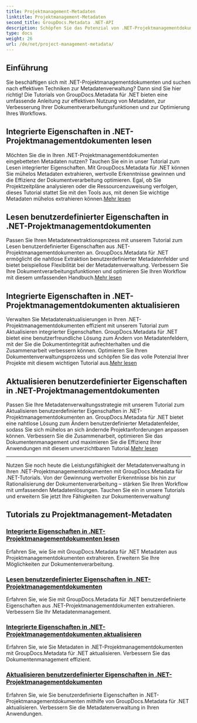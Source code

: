 ```yaml
---
title: Projektmanagement-Metadaten
linktitle: Projektmanagement-Metadaten
second_title: GroupDocs.Metadata .NET-API
description: Schöpfen Sie das Potenzial von .NET-Projektmanagementdokumenten mit GroupDocs.Metadata für .NET-Tutorials aus. Extrahieren, aktualisieren und verwalten Sie Metadaten mühelos.
type: docs
weight: 26
url: /de/net/project-management-metadata/
---
```


## Einführung

Sie beschäftigen sich mit .NET-Projektmanagementdokumenten und suchen nach effektiven Techniken zur Metadatenverwaltung? Dann sind Sie hier richtig! Die Tutorials von GroupDocs.Metadata für .NET bieten eine umfassende Anleitung zur effektiven Nutzung von Metadaten, zur Verbesserung Ihrer Dokumentverarbeitungsfunktionen und zur Optimierung Ihres Workflows.

## Integrierte Eigenschaften in .NET-Projektmanagementdokumenten lesen

 Möchten Sie die in Ihren .NET-Projektmanagementdokumenten eingebetteten Metadaten nutzen? Tauchen Sie ein in unser Tutorial zum Lesen integrierter Eigenschaften. Mit GroupDocs.Metadata für .NET können Sie mühelos Metadaten extrahieren, wertvolle Erkenntnisse gewinnen und die Effizienz der Dokumentverarbeitung optimieren. Egal, ob Sie Projektzeitpläne analysieren oder die Ressourcenzuweisung verfolgen, dieses Tutorial stattet Sie mit den Tools aus, mit denen Sie wichtige Metadaten mühelos extrahieren können.[Mehr lesen](./read-built-in-properties-project-management-documents/)

## Lesen benutzerdefinierter Eigenschaften in .NET-Projektmanagementdokumenten

 Passen Sie Ihren Metadatenextraktionsprozess mit unserem Tutorial zum Lesen benutzerdefinierter Eigenschaften aus .NET-Projektmanagementdokumenten an. GroupDocs.Metadata für .NET ermöglicht die nahtlose Extraktion benutzerdefinierter Metadatenfelder und bietet beispiellose Flexibilität bei der Metadatenverwaltung. Verbessern Sie Ihre Dokumentverarbeitungsfunktionen und optimieren Sie Ihren Workflow mit diesem umfassenden Handbuch.[Mehr lesen](./read-custom-properties-project-management-documents/)

## Integrierte Eigenschaften in .NET-Projektmanagementdokumenten aktualisieren

 Verwalten Sie Metadatenaktualisierungen in Ihren .NET-Projektmanagementdokumenten effizient mit unserem Tutorial zum Aktualisieren integrierter Eigenschaften. GroupDocs.Metadata für .NET bietet eine benutzerfreundliche Lösung zum Ändern von Metadatenfeldern, mit der Sie die Dokumentintegrität aufrechterhalten und die Zusammenarbeit verbessern können. Optimieren Sie Ihren Dokumentenverwaltungsprozess und schöpfen Sie das volle Potenzial Ihrer Projekte mit diesem wichtigen Tutorial aus.[Mehr lesen](./update-built-in-properties-project-management-documents/)

## Aktualisieren benutzerdefinierter Eigenschaften in .NET-Projektmanagementdokumenten

Passen Sie Ihre Metadatenverwaltungsstrategie mit unserem Tutorial zum Aktualisieren benutzerdefinierter Eigenschaften in .NET-Projektmanagementdokumenten an. GroupDocs.Metadata für .NET bietet eine nahtlose Lösung zum Ändern benutzerdefinierter Metadatenfelder, sodass Sie sich mühelos an sich ändernde Projektanforderungen anpassen können. Verbessern Sie die Zusammenarbeit, optimieren Sie das Dokumentenmanagement und maximieren Sie die Effizienz Ihrer Anwendungen mit diesem unverzichtbaren Tutorial.[Mehr lesen](./update-custom-properties-project-management-documents/)

----

Nutzen Sie noch heute die Leistungsfähigkeit der Metadatenverwaltung in Ihren .NET-Projektmanagementdokumenten mit GroupDocs.Metadata für .NET-Tutorials. Von der Gewinnung wertvoller Erkenntnisse bis hin zur Rationalisierung der Dokumentenverarbeitung – stärken Sie Ihren Workflow mit umfassenden Metadatenlösungen. Tauchen Sie ein in unsere Tutorials und erweitern Sie jetzt Ihre Fähigkeiten zur Dokumentenverwaltung!
## Tutorials zu Projektmanagement-Metadaten
### [Integrierte Eigenschaften in .NET-Projektmanagementdokumenten lesen](./read-built-in-properties-project-management-documents/)
Erfahren Sie, wie Sie mit GroupDocs.Metadata für .NET Metadaten aus Projektmanagementdokumenten extrahieren. Erweitern Sie Ihre Möglichkeiten zur Dokumentenverarbeitung.
### [Lesen benutzerdefinierter Eigenschaften in .NET-Projektmanagementdokumenten](./read-custom-properties-project-management-documents/)
Erfahren Sie, wie Sie mit GroupDocs.Metadata für .NET benutzerdefinierte Eigenschaften aus .NET-Projektmanagementdokumenten extrahieren. Verbessern Sie Ihr Metadatenmanagement.
### [Integrierte Eigenschaften in .NET-Projektmanagementdokumenten aktualisieren](./update-built-in-properties-project-management-documents/)
Erfahren Sie, wie Sie Metadaten in .NET-Projektmanagementdokumenten mit GroupDocs.Metadata für .NET aktualisieren. Verbessern Sie das Dokumentenmanagement effizient.
### [Aktualisieren benutzerdefinierter Eigenschaften in .NET-Projektmanagementdokumenten](./update-custom-properties-project-management-documents/)
Erfahren Sie, wie Sie benutzerdefinierte Eigenschaften in .NET-Projektmanagementdokumenten mithilfe von GroupDocs.Metadata für .NET aktualisieren. Verbessern Sie die Metadatenverwaltung in Ihren Anwendungen.